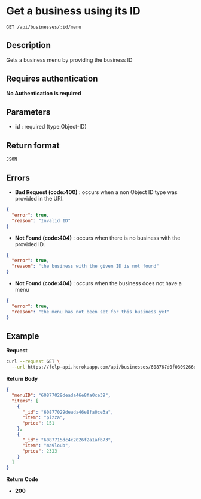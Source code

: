 # Get a business using its ID

    GET /api/businesses/:id/menu

## Description

Gets a business menu by providing the business ID

## Requires authentication

**No Authentication is required**

## Parameters

- **id** : required (type:Object-ID)

## Return format

```
JSON
```

## Errors

- **Bad Request (code:400)** : occurs when a non Object ID type was provided in the URI.

```json
{
  "error": true,
  "reason": "Invalid ID"
}
```

- **Not Found (code:404)** : occurs when there is no business with the provided ID.

```json
{
  "error": true,
  "reason": "the business with the given ID is not found"
}
```

- **Not Found (code:404)** : occurs when the business does not have a menu

```json
{
  "error": true,
  "reason": "the menu has not been set for this business yet"
}
```

## Example

**Request**

```bash
curl --request GET \
  --url https://felp-api.herokuapp.com/api/businesses/608767d0f0309266dd9b36ad/menu
```

**Return Body**

```json
{
  "menuID": "60877029deada46e8fa0ce39",
  "items": [
    {
      "_id": "60877029deada46e8fa0ce3a",
      "item": "pizza",
      "price": 151
    },
    {
      "_id": "6087715dc4c2026f2a1afb73",
      "item": "ma9loub",
      "price": 2323
    }
  ]
}
```

**Return Code**

- **200**
